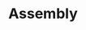 ---
title: "Assembly"
layout: category
permalink: /categories/assembly/
author_profile: true
sidebar_main: true
sidebar:
    nav: "docs"
taxonomy: "Assembly"
---